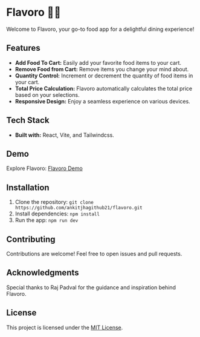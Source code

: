 # Flavoro 🍔🚀

Welcome to Flavoro, your go-to food app for a delightful dining experience!

## Features
- **Add Food To Cart:** Easily add your favorite food items to your cart.
- **Remove Food from Cart:** Remove items you change your mind about.
- **Quantity Control:** Increment or decrement the quantity of food items in your cart.
- **Total Price Calculation:** Flavoro automatically calculates the total price based on your selections.
- **Responsive Design:** Enjoy a seamless experience on various devices.

## Tech Stack
- **Built with:** React, Vite, and Tailwindcss.

## Demo
Explore Flavoro: [Flavoro Demo](https://flavoro-wheat.vercel.app/)

## Installation
1. Clone the repository: `git clone https://github.com/ankitjhagithub21/flavoro.git`
2. Install dependencies: `npm install`
3. Run the app: `npm run dev`

## Contributing
Contributions are welcome! Feel free to open issues and pull requests.

## Acknowledgments
Special thanks to Raj Padval for the guidance and inspiration behind Flavoro.

## License
This project is licensed under the [MIT License](LICENSE).
